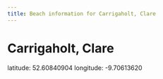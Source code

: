 ```yaml
---
title: Beach information for Carrigaholt, Clare
---
```

# Carrigaholt, Clare 

<div class="location-info">latitude: 52.60840904 longitude: -9.70613620</div>
<div id="met-eireann-warnings" onload="get_met_eireann_warnings(EI03)"></div>
<div></div>